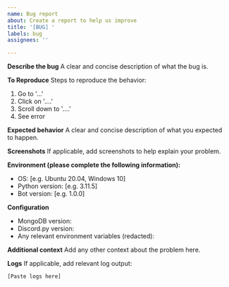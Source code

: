 ```yaml
---
name: Bug report
about: Create a report to help us improve
title: '[BUG] '
labels: bug
assignees: ''

---
```


**Describe the bug**
A clear and concise description of what the bug is.

**To Reproduce**
Steps to reproduce the behavior:
1. Go to '...'
2. Click on '....'
3. Scroll down to '....'
4. See error

**Expected behavior**
A clear and concise description of what you expected to happen.

**Screenshots**
If applicable, add screenshots to help explain your problem.

**Environment (please complete the following information):**
 - OS: [e.g. Ubuntu 20.04, Windows 10]
 - Python version: [e.g. 3.11.5]
 - Bot version: [e.g. 1.0.0]

**Configuration**
- MongoDB version:
- Discord.py version:
- Any relevant environment variables (redacted):

**Additional context**
Add any other context about the problem here.

**Logs**
If applicable, add relevant log output:
```
[Paste logs here]
``` 